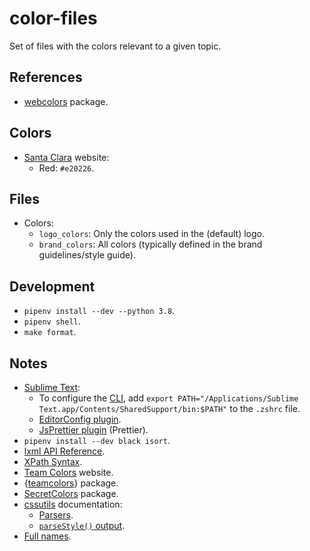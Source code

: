 # color-files

Set of files with the colors relevant to a given topic.

## References

- [webcolors](https://github.com/ubernostrum/webcolors) package.

## Colors

- [Santa Clara](https://cdsantaclara.com/) website:
  - Red: `#e20226`.

## Files

- Colors:
  - `logo_colors`: Only the colors used in the (default) logo.
  - `brand_colors`: All colors (typically defined in the brand guidelines/style guide).

## Development

- `pipenv install --dev --python 3.8`.
- `pipenv shell`.
- `make format`.

## Notes

- [Sublime Text](https://www.sublimetext.com/):
  - To configure the [CLI](https://www.sublimetext.com/docs/command_line.html), add `export PATH="/Applications/Sublime Text.app/Contents/SharedSupport/bin:$PATH"` to the `.zshrc` file.
  - [EditorConfig plugin](https://github.com/sindresorhus/editorconfig-sublime).
  - [JsPrettier plugin](https://packagecontrol.io/packages/JsPrettier) (Prettier).
- `pipenv install --dev black isort`.
- [lxml API Reference](https://lxml.de/apidoc/index.html).
- [XPath Syntax](https://www.w3schools.com/xml/xpath_syntax.asp).
- [Team Colors](https://teamcolors.jim-nielsen.com/) website.
- {[teamcolors](https://github.com/beanumber/teamcolors)} package.
- [SecretColors](https://github.com/secretBiology/SecretColors) package.
- [cssutils](https://cssutils.readthedocs.io/en/latest/) documentation:
  - [Parsers](https://cssutils.readthedocs.io/en/latest/parse.html).
  - [`parseStyle()` output](https://cssutils.readthedocs.io/en/latest/css.html#cssutils.css.CSSStyleDeclaration).
- [Full names](https://www.ligaportugal.pt/pt/liga/clube/20202021/liganos).
